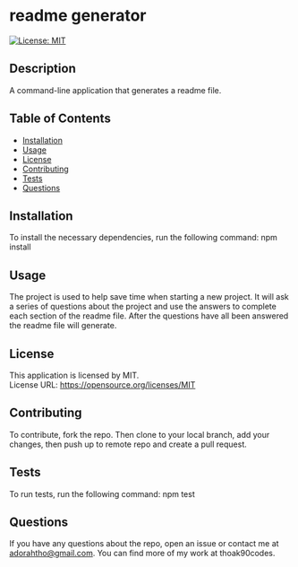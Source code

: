 # readme generator

[![License: MIT](https://img.shields.io/badge/License-MIT-yellow.svg)](https://opensource.org/licenses/MIT)

## Description
A command-line application that generates a readme file.

## Table of Contents
* [Installation](#installation)
* [Usage](#usage)
* [License](#license)
* [Contributing](#contributing)
* [Tests](#tests)
* [Questions](#questions)

## Installation
To install the necessary dependencies, run the following command:
npm install

## Usage
The project is used to help save time when starting a new project. It will ask a series of questions about the project and use the answers to complete each section of the readme file. After the questions have all been answered the readme file will generate.

## License
This application is licensed by MIT.  
License URL: https://opensource.org/licenses/MIT

## Contributing
To contribute, fork the repo. Then clone to your local branch, add your changes, then push up to remote repo and create a pull request.

## Tests
To run tests, run the following command:
npm test

## Questions
If you have any questions about the repo, open an issue or contact me at adorahtho@gmail.com. You can find more of my work at thoak90codes.